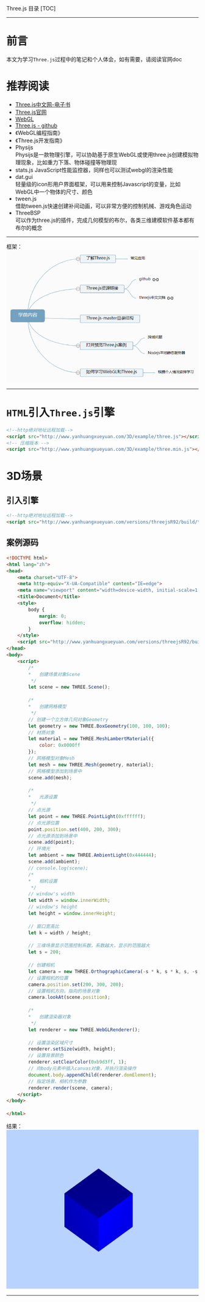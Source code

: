 Three.js 目录
[TOC]
***
# 前言
本文为学习`Three.js`过程中的笔记和个人体会，如有需要，请阅读官网doc

# 推荐阅读
- [Three.js中文网-电子书](http://www.webgl3d.cn/ "Three.js中文网")
- [Three.js官网](https://threejs.org/ "Three.js")
- [WebGL](http://www.webgl3d.cn/WebGL/ "WebGL")
- [Three.js - github](https://github.com/mrdoob/three.js "Three.js github")
- 《WebGL编程指南》
- 《Three.js开发指南》
- Physijs	
Physijs是一款物理引擎，可以协助基于原生WebGL或使用three.js创建模拟物理现象，比如重力下落、物体碰撞等物理现
- stats.js
JavaScript性能监控器，同样也可以测试webgl的渲染性能
- dat.gui	
轻量级的icon形用户界面框架，可以用来控制Javascript的变量，比如WebGL中一个物体的尺寸、颜色
- tween.js	
借助tween.js快速创建补间动画，可以非常方便的控制机械、游戏角色运动
- ThreeBSP	
可以作为three.js的插件，完成几何模型的布尔，各类三维建模软件基本都有布尔的概念
***
框架：
![1-instro][01]
***
# `HTML`引入`Three.js`引擎
```html
<!--http绝对地址远程加载-->
<script src="http://www.yanhuangxueyuan.com/3D/example/three.js"></script>
<!-- 压缩版本 -->
<script src="http://www.yanhuangxueyuan.com/3D/example/three.min.js"></script>
```

# 3D场景
## 引入引擎
```html
<!--http绝对地址远程加载-->
<script src="http://www.yanhuangxueyuan.com/versions/threejsR92/build/three.js"></script>
```
## 案例源码

```html
<!DOCTYPE html>
<html lang="zh">
<head>
    <meta charset="UTF-8">
    <meta http-equiv="X-UA-Compatible" content="IE=edge">
    <meta name="viewport" content="width=device-width, initial-scale=1.0">
    <title>Document</title>
    <style>
        body {
            margin: 0;
            overflow: hidden;
        }
    </style>
    <script src="http://www.yanhuangxueyuan.com/versions/threejsR92/build/three.js"></script>
</head>
<body>
    <script>
        /* 
        *   创建场景对象Scene
         */
        let scene = new THREE.Scene();
    
        /*
        *   创建网格模型 
         */
        // 创建一个立方体几何对象Geometry
        let geometry = new THREE.BoxGeometry(100, 100, 100);
        // 材质对象
        let material = new THREE.MeshLambertMaterial({
            color: 0x0000ff
        });
        // 网格模型对象Mesh
        let mesh = new THREE.Mesh(geometry, material);
        // 网格模型添加到场景中
        scene.add(mesh);
        
        /* 
        *   光源设置
         */
        // 点光源
        let point = new THREE.PointLight(0xffffff);
        // 点光源位置
        point.position.set(400, 200, 300);
        // 点光源添加到场景中
        scene.add(point);
        // 环境光
        let ambient = new THREE.AmbientLight(0x444444);
        scene.add(ambient);
        // console.log(scene);
        /* 
        *   相机设置
         */
        // window's width
        let width = window.innerWidth;
        // window's height
        let height = window.innerHeight;
    
        // 窗口宽高比
        let k = width / height;
    
        // 三维场景显示范围控制系数，系数越大，显示的范围越大
        let s = 200;
    
        // 创建相机
        let camera = new THREE.OrthographicCamera(-s * k, s * k, s, -s, 1, 1000);
        // 设置相机的位置
        camera.position.set(200, 300, 200);
        // 设置相机方向，指向的场景对象
        camera.lookAt(scene.position);
    
        /* 
        *   创建渲染器对象
         */
        let renderer = new THREE.WebGLRenderer();
    
        // 设置渲染区域尺寸
        renderer.setSize(width, height);
        // 设置背景颜色
        renderer.setClearColor(0xb9d3ff, 1);
        // 向body元素中插入canvas对象，并执行渲染操作
        document.body.appendChild(renderer.domElement);
        // 指定场景、相机作为参数
        renderer.render(scene, camera);
    </script>
</body>

</html>
```
结果：
![2-geometry][02]


***
[01]: ./img/1-instro.png "1-instro"
[02]: ./img/2-geometry.png "2-geometry"
